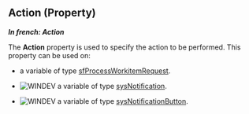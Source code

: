 
## Action (Property)

***In french: Action***
	



<a name="XUse"></a>
<a name="Use"></a>
<a name="description"></a>
The **Action** property is used to specify the action to be performed. This property can be used on:

- a variable of type [sfProcessWorkitemRequest](../WDLang5/1000018520.md).

- ![WINDEV](https://doc.pcsoft.fr/ext/images/us/WD.png) a variable of type [sysNotification](../WDLang1/1410087893.md).

- ![WINDEV](https://doc.pcsoft.fr/ext/images/us/WD.png) a variable of type [sysNotificationButton](../WDLang1/1410087947.md).




